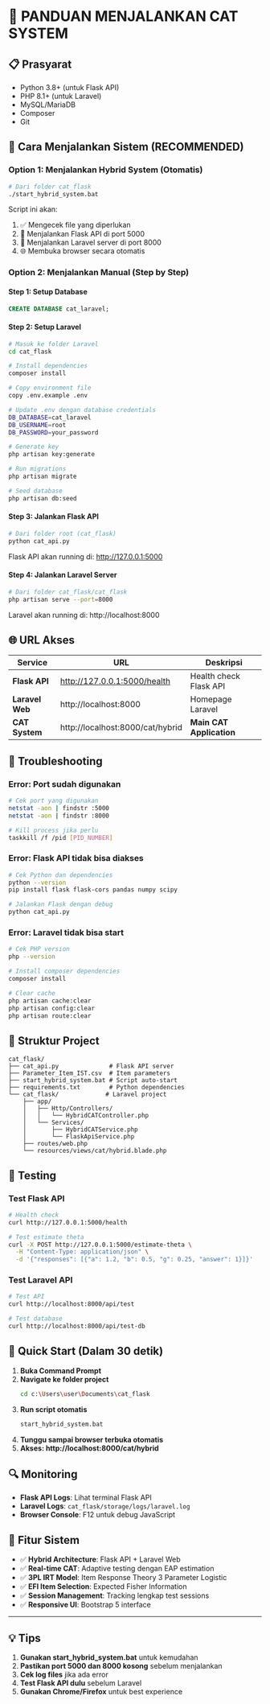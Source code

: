 # 🚀 PANDUAN MENJALANKAN CAT SYSTEM

## 📋 Prasyarat
- Python 3.8+ (untuk Flask API)
- PHP 8.1+ (untuk Laravel)
- MySQL/MariaDB
- Composer
- Git

## 🎯 Cara Menjalankan Sistem (RECOMMENDED)

### **Option 1: Menjalankan Hybrid System (Otomatis)**
```bash
# Dari folder cat_flask
./start_hybrid_system.bat
```

Script ini akan:
1. ✅ Mengecek file yang diperlukan
2. 🐍 Menjalankan Flask API di port 5000
3. 🐘 Menjalankan Laravel server di port 8000
4. 🌐 Membuka browser secara otomatis

### **Option 2: Menjalankan Manual (Step by Step)**

#### **Step 1: Setup Database**
```sql
CREATE DATABASE cat_laravel;
```

#### **Step 2: Setup Laravel**
```bash
# Masuk ke folder Laravel
cd cat_flask

# Install dependencies
composer install

# Copy environment file
copy .env.example .env

# Update .env dengan database credentials
DB_DATABASE=cat_laravel
DB_USERNAME=root
DB_PASSWORD=your_password

# Generate key
php artisan key:generate

# Run migrations
php artisan migrate

# Seed database
php artisan db:seed
```

#### **Step 3: Jalankan Flask API**
```bash
# Dari folder root (cat_flask)
python cat_api.py
```
Flask API akan running di: http://127.0.0.1:5000

#### **Step 4: Jalankan Laravel Server**
```bash
# Dari folder cat_flask/cat_flask
php artisan serve --port=8000
```
Laravel akan running di: http://localhost:8000

## 🌐 URL Akses

| Service | URL | Deskripsi |
|---------|-----|-----------|
| **Flask API** | http://127.0.0.1:5000/health | Health check Flask API |
| **Laravel Web** | http://localhost:8000 | Homepage Laravel |
| **CAT System** | http://localhost:8000/cat/hybrid | **Main CAT Application** |

## 🔧 Troubleshooting

### **Error: Port sudah digunakan**
```bash
# Cek port yang digunakan
netstat -aon | findstr :5000
netstat -aon | findstr :8000

# Kill process jika perlu
taskkill /f /pid [PID_NUMBER]
```

### **Error: Flask API tidak bisa diakses**
```bash
# Cek Python dan dependencies
python --version
pip install flask flask-cors pandas numpy scipy

# Jalankan Flask dengan debug
python cat_api.py
```

### **Error: Laravel tidak bisa start**
```bash
# Cek PHP version
php --version

# Install composer dependencies
composer install

# Clear cache
php artisan cache:clear
php artisan config:clear
php artisan route:clear
```

## 📂 Struktur Project

```
cat_flask/
├── cat_api.py              # Flask API server
├── Parameter_Item_IST.csv  # Item parameters
├── start_hybrid_system.bat # Script auto-start
├── requirements.txt        # Python dependencies
└── cat_flask/             # Laravel project
    ├── app/
    │   ├── Http/Controllers/
    │   │   └── HybridCATController.php
    │   └── Services/
    │       ├── HybridCATService.php
    │       └── FlaskApiService.php
    ├── routes/web.php
    └── resources/views/cat/hybrid.blade.php
```

## 🧪 Testing

### **Test Flask API**
```bash
# Health check
curl http://127.0.0.1:5000/health

# Test estimate theta
curl -X POST http://127.0.0.1:5000/estimate-theta \
  -H "Content-Type: application/json" \
  -d '{"responses": [{"a": 1.2, "b": 0.5, "g": 0.25, "answer": 1}]}'
```

### **Test Laravel API**
```bash
# Test API
curl http://localhost:8000/api/test

# Test database
curl http://localhost:8000/api/test-db
```

## 🚀 Quick Start (Dalam 30 detik)

1. **Buka Command Prompt**
2. **Navigate ke folder project**
   ```bash
   cd c:\Users\user\Documents\cat_flask
   ```
3. **Run script otomatis**
   ```bash
   start_hybrid_system.bat
   ```
4. **Tunggu sampai browser terbuka otomatis**
5. **Akses: http://localhost:8000/cat/hybrid**

## 🔍 Monitoring

- **Flask API Logs**: Lihat terminal Flask API
- **Laravel Logs**: `cat_flask/storage/logs/laravel.log`
- **Browser Console**: F12 untuk debug JavaScript

## 📱 Fitur Sistem

- ✅ **Hybrid Architecture**: Flask API + Laravel Web
- ✅ **Real-time CAT**: Adaptive testing dengan EAP estimation
- ✅ **3PL IRT Model**: Item Response Theory 3 Parameter Logistic
- ✅ **EFI Item Selection**: Expected Fisher Information
- ✅ **Session Management**: Tracking lengkap test sessions
- ✅ **Responsive UI**: Bootstrap 5 interface

---

## 💡 Tips

1. **Gunakan start_hybrid_system.bat** untuk kemudahan
2. **Pastikan port 5000 dan 8000 kosong** sebelum menjalankan
3. **Cek log files** jika ada error
4. **Test Flask API dulu** sebelum Laravel
5. **Gunakan Chrome/Firefox** untuk best experience
